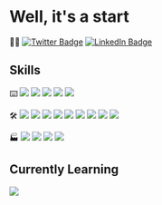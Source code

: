 # Well, it's a start
:eyes::wave:
[![Twitter Badge](https://img.shields.io/badge/Twitter-Profile-informational?style=flat&logo=twitter&logoColor=white&color=0D76A8)](https://twitter.com/lesserwhirls)
[![LinkedIn Badge](https://img.shields.io/badge/LinkedIn-Profile-informational?style=flat&logo=linkedin&logoColor=white&color=0D76A8)](https://www.linkedin.com/in/seancarms/)

## Skills
:keyboard:
![](https://img.shields.io/badge/Code-Java-informational?style=flat&logo=java&logoColor=white&color=4AB197)
![](https://img.shields.io/badge/-Python-informational?style=flat&logo=python&logoColor=white&color=4AB197)
![](https://img.shields.io/badge/-Kotlin-informational?style=flat&logo=kotlin&logoColor=white&color=4AB197)
![](https://img.shields.io/badge/Shell-Bash-informational?style=flat&logo=gnubash&logoColor=white&color=4AB197)
![](https://img.shields.io/badge/-Powershell-informational?style=flat&logo=powershell&logoColor=white&color=4AB197)

:hammer_and_wrench:
![](https://img.shields.io/badge/Build-Gradle-informational?style=flat&logo=gradle&logoColor=white&color=4AB197)
![](https://img.shields.io/badge/-Apache%20Maven-informational?style=flat&logo=apachemaven&logoColor=white&color=4AB197)
![](https://img.shields.io/badge/VCS-Git-informational?style=flat&logo=git&logoColor=white&color=4AB197)
![](https://img.shields.io/badge/DevOps-Ansible-informational?style=flat&logo=ansible&logoColor=white&color=4AB197)
![](https://img.shields.io/badge/-Packer-informational?style=flat&logo=packer&logoColor=white&color=4AB197)
![](https://img.shields.io/badge/-Terraform-informational?style=flat&logo=terraform&logoColor=white&color=4AB197)
![](https://img.shields.io/badge/-Docker-informational?style=flat&logo=docker&logoColor=white&color=4AB197)
![](https://img.shields.io/badge/-GitHub%20Actions-informational?style=flat&logo=githubactions&logoColor=white&color=4AB197)
![](https://img.shields.io/badge/-Jenkins-informational?style=flat&logo=jenkins&logoColor=white&color=4AB197)

:factory:
![](https://img.shields.io/badge/OS-Windows-informational?style=flat&logo=windows&logoColor=white&color=4AB197)
![](https://img.shields.io/badge/-Gentoo%20Linux-informational?style=flat&logo=gentoo&logoColor=white&color=4AB197)
![](https://img.shields.io/badge/-Ubuntu%20Linux-informational?style=flat&logo=ubuntu&logoColor=white&color=4AB197)
![](https://img.shields.io/badge/-macOS-informational?style=flat&logo=macos&logoColor=white&color=4AB197)

## Currently Learning
![](https://img.shields.io/badge/Code-Go-informational?style=flat&logo=go&logoColor=white&color=4AB197)

<!--
**lesserwhirls/lesserwhirls** is a ✨ _special_ ✨ repository because its `README.md` (this file) appears on your GitHub profile.

Here are some ideas to get you started:

- 🔭 I’m currently working on ...
- 🌱 I’m currently learning ...
- 👯 I’m looking to collaborate on ...
- 🤔 I’m looking for help with ...
- 💬 Ask me about ...
- 📫 How to reach me: ...
- 😄 Pronouns: ...
- ⚡ Fun fact: ...
also, see https://github.com/simple-icons/simple-icons/blob/develop/slugs.md for shields.io and https://github.com/ikatyang/emoji-cheat-sheet/blob/master/README.md for github emojis
-->
